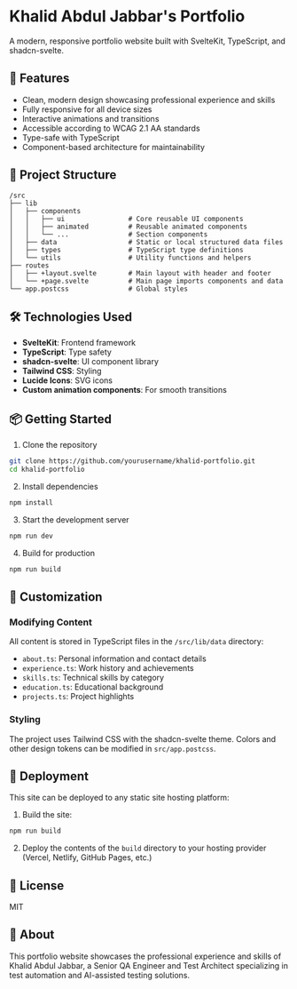 # Khalid Abdul Jabbar's Portfolio

A modern, responsive portfolio website built with SvelteKit, TypeScript, and shadcn-svelte.

## 🚀 Features

- Clean, modern design showcasing professional experience and skills
- Fully responsive for all device sizes
- Interactive animations and transitions
- Accessible according to WCAG 2.1 AA standards
- Type-safe with TypeScript
- Component-based architecture for maintainability

## 🧱 Project Structure

```
/src
├── lib
│   ├── components
│   │   ├── ui                # Core reusable UI components
│   │   ├── animated          # Reusable animated components
│   │   └── ...               # Section components
│   ├── data                  # Static or local structured data files
│   ├── types                 # TypeScript type definitions
│   └── utils                 # Utility functions and helpers
├── routes
│   ├── +layout.svelte        # Main layout with header and footer
│   └── +page.svelte          # Main page imports components and data
└── app.postcss               # Global styles
```

## 🛠️ Technologies Used

- **SvelteKit**: Frontend framework
- **TypeScript**: Type safety
- **shadcn-svelte**: UI component library
- **Tailwind CSS**: Styling
- **Lucide Icons**: SVG icons
- **Custom animation components**: For smooth transitions

## 📦 Getting Started

1. Clone the repository
```bash
git clone https://github.com/yourusername/khalid-portfolio.git
cd khalid-portfolio
```

2. Install dependencies
```bash
npm install
```

3. Start the development server
```bash
npm run dev
```

4. Build for production
```bash
npm run build
```

## 🎨 Customization

### Modifying Content

All content is stored in TypeScript files in the `/src/lib/data` directory:

- `about.ts`: Personal information and contact details
- `experience.ts`: Work history and achievements
- `skills.ts`: Technical skills by category
- `education.ts`: Educational background
- `projects.ts`: Project highlights

### Styling

The project uses Tailwind CSS with the shadcn-svelte theme. Colors and other design tokens can be modified in `src/app.postcss`.

## 🚀 Deployment

This site can be deployed to any static site hosting platform:

1. Build the site:
```bash
npm run build
```

2. Deploy the contents of the `build` directory to your hosting provider (Vercel, Netlify, GitHub Pages, etc.)

## 📄 License

MIT

## 👤 About

This portfolio website showcases the professional experience and skills of Khalid Abdul Jabbar, a Senior QA Engineer and Test Architect specializing in test automation and AI-assisted testing solutions.
